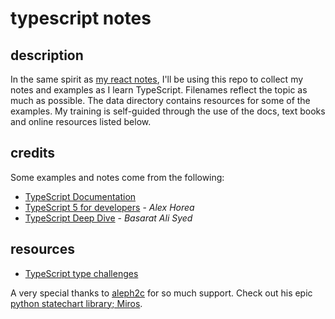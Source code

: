 # typescript notes


## description

In the same spirit as [my react notes](https://github.com/jessicarush/react-notes), I'll be using this repo to collect my notes and examples as I learn TypeScript. Filenames reflect the topic as much as possible. The data directory contains resources for some of the examples. My training is self-guided through the use of the docs, text books and online resources listed below.


## credits

Some examples and notes come from the following:

- [TypeScript Documentation](https://www.typescriptlang.org/docs/)
- [TypeScript 5 for developers](https://www.udemy.com/course/typescript-full-stack-programming/) - *Alex Horea*
- [TypeScript Deep Dive](https://basarat.gitbook.io/typescript/) - *Basarat Ali Syed*


## resources 

- [TypeScript type challenges](https://github.com/type-challenges/type-challenges)


A very special thanks to [aleph2c](https://github.com/aleph2c) for so much support. Check out his epic [python statechart library; Miros](https://aleph2c.github.io/miros/index.html).